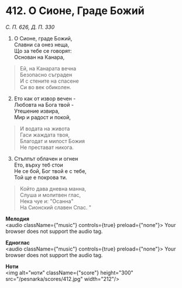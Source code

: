 # 412. О Сионе, Граде Божий

_С. П. 626, Д. П. 330_

1. О Сионе, граде Божий,  
Славни са онез неща,  
Що за тебе се говорят:  
Основан на Канара,  

> Ей, на Канарата вечна  
> Безопасно съграден  
> И с стените на спасене  
> Си во век обиколен.  

2. Ето как от извор вечен -  
Любовта на Бога твой -  
Утешение извира,  
Мир и радост и покой,  

> И водата на живота  
> Гаси жаждата твоя,  
> Благодат и милост Божия  
> Не престават никога.  

3. Стълпът облачен и огнен  
Ето, върху теб стои  
Не се бой, Бог твой е с тебе,  
Той ще е покрова ти.  

> Който дава дневна манна,  
> Слуша и молитвен глас,  
> Нека чуе и: "Осанна"  
> На Сионский славен Спас. "

**Мелодия**  
<audio className={"music"} controls={true} preload={"none"}>
    <source src="/pesnarka/mp3/412.mp3" type="audio/mpeg"/>
    Your browser does not support the audio tag.
</audio>

**Едноглас**  
<audio className={"music"} controls={true} preload={"none"}>
    <source src="/pesnarka/transp/412.mp3" type="audio/mpeg"/>
    Your browser does not support the audio tag.
</audio>

**Ноти**  
<img alt="ноти" className={"score"} height="300" src="/pesnarka/scores/412.jpg" width="212"/>
